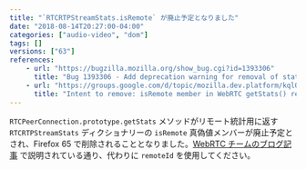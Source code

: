 ```yaml
---
title: "`RTCRTPStreamStats.isRemote` が廃止予定となりました"
date: "2018-08-14T20:27:00-04:00"
categories: ["audio-video", "dom"]
tags: []
versions: ["63"]
references:
    - url: "https://bugzilla.mozilla.org/show_bug.cgi?id=1393306"
      title: "Bug 1393306 - Add deprecation warning for removal of stat.isRemote in 65."
    - url: "https://groups.google.com/d/topic/mozilla.dev.platform/kqlQzADXbng/discussion"
      title: "Intent to remove: isRemote member in WebRTC getStats() results"
---
```

`RTCPeerConnection.prototype.getStats` メソッドがリモート統計用に返す `RTCRTPStreamStats` ディクショナリーの `isRemote` 真偽値メンバーが廃止予定とされ、Firefox 65 で削除されることとなりました。[WebRTC チームのブログ記事](https://blog.mozilla.org/webrtc/getstats-isremote-65/) で説明されている通り、代わりに `remoteId` を使用してください。
